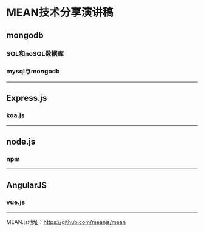 # MEAN技术分享演讲稿

## mongodb

### SQL和noSQL数据库
### mysql与mongodb

---

## Express.js
### koa.js

---

## node.js

### npm

---

## AngularJS

### vue.js

---

MEAN.js地址：https://github.com/meanjs/mean
